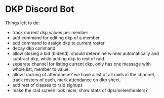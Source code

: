 # DKP Discord Bot

Things left to do:
- track current dkp values per member
- add command for editing dkp of a member
- add command to assign dkp to current roster
- decay dkp command
- allow closing a bid (bidend). should determine winner automatically and subtract dkp, while adding dkp to rest of raid.
- separate channel for listing current dkp, only has one message with whole list, member to value.
- allow tracking of attendance? we have a list of all raids in the channel, track rosters of each, mark attendance on dkp sheet.
- add rest of classes to raid signups
- make the raid screen look nicer, show stats of dps/melee/healers?
